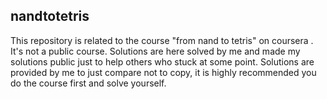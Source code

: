 ## nandtotetris
This repository is related to the course "from nand to tetris" on coursera . It's not a public course. Solutions are here solved by me and made my solutions public just to help others who stuck at some point. Solutions are provided by me to just compare not to copy, it is highly recommended you do the course first and solve yourself.
